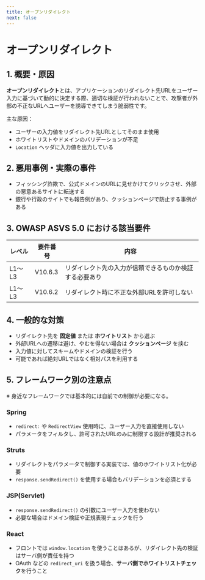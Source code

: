 ```yaml
---
title: オープンリダイレクト
next: false
---
```


# オープンリダイレクト

## 1. 概要・原因

**オープンリダイレクト**とは、アプリケーションのリダイレクト先URLをユーザー入力に基づいて動的に決定する際、適切な検証が行われないことで、攻撃者が外部の不正なURLへユーザーを誘導できてしまう脆弱性です。

主な原因：

- ユーザーの入力値をリダイレクト先URLとしてそのまま使用
- ホワイトリストやドメインのバリデーションが不足
- `Location` ヘッダに入力値を出力している

## 2. 悪用事例・実際の事件

- フィッシング詐欺で、公式ドメインのURLに見せかけてクリックさせ、外部の悪意あるサイトに転送する
- 銀行や行政のサイトでも報告例があり、クッションページで防止する事例がある

## 3. OWASP ASVS 5.0 における該当要件

| レベル   | 要件番号   | 内容                                             |
|----------|------------|--------------------------------------------------|
| L1〜L3   | V10.6.3     | リダイレクト先の入力が信頼できるものか検証する必要あり       |
| L1〜L3   | V10.6.2     | リダイレクト時に不正な外部URLを許可しない                   |

## 4. 一般的な対策

- リダイレクト先を **固定値** または **ホワイトリスト** から選ぶ
- 外部URLへの遷移は避け、やむを得ない場合は **クッションページ** を挟む
- 入力値に対してスキームやドメインの検証を行う
- 可能であれば絶対URLではなく相対パスを利用する

## 5. フレームワーク別の注意点

※ 身近なフレームワークでは基本的には自前での制御が必要になる。

### Spring

- `redirect:` や `RedirectView` 使用時に、ユーザー入力を直接使用しない
- パラメータをフィルタし、許可されたURLのみに制限する設計が推奨される

### Struts

- リダイレクトをパラメータで制御する実装では、値のホワイトリスト化が必要
- `response.sendRedirect()` を使用する場合もバリデーションを必須とする

### JSP(Servlet)

- `response.sendRedirect()` の引数にユーザー入力を使わない
- 必要な場合はドメイン検証や正規表現チェックを行う

### React

- フロントでは `window.location` を使うことはあるが、リダイレクト先の検証はサーバ側が責任を持つ
- OAuth などの `redirect_uri` を扱う場合、**サーバ側でホワイトリストチェック**を行うこと
